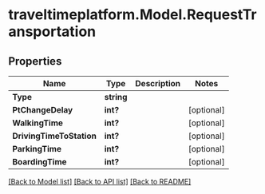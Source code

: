 
# traveltimeplatform.Model.RequestTransportation

## Properties

Name | Type | Description | Notes
------------ | ------------- | ------------- | -------------
**Type** | **string** |  | 
**PtChangeDelay** | **int?** |  | [optional] 
**WalkingTime** | **int?** |  | [optional] 
**DrivingTimeToStation** | **int?** |  | [optional] 
**ParkingTime** | **int?** |  | [optional] 
**BoardingTime** | **int?** |  | [optional] 

[[Back to Model list]](../README.md#documentation-for-models)
[[Back to API list]](../README.md#documentation-for-api-endpoints)
[[Back to README]](../README.md)

